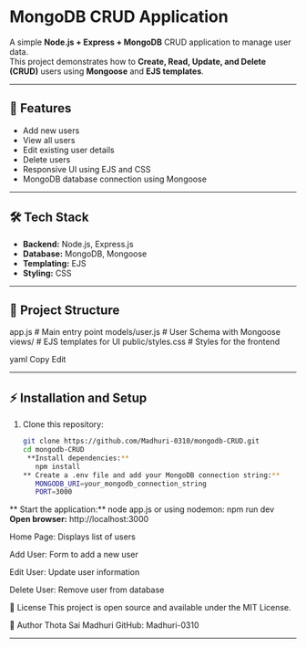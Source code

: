 # MongoDB CRUD Application

A simple **Node.js + Express + MongoDB** CRUD application to manage user data.  
This project demonstrates how to **Create, Read, Update, and Delete (CRUD)** users using **Mongoose** and **EJS templates**.

---

## 🚀 Features
- Add new users
- View all users
- Edit existing user details
- Delete users
- Responsive UI using EJS and CSS
- MongoDB database connection using Mongoose

---

## 🛠️ Tech Stack
- **Backend:** Node.js, Express.js
- **Database:** MongoDB, Mongoose
- **Templating:** EJS
- **Styling:** CSS

---

## 📂 Project Structure
app.js # Main entry point
models/user.js # User Schema with Mongoose
views/ # EJS templates for UI
public/styles.css # Styles for the frontend

yaml
Copy
Edit

---

## ⚡ Installation and Setup

1. Clone this repository:
   ```bash
   git clone https://github.com/Madhuri-0310/mongodb-CRUD.git
   cd mongodb-CRUD
    **Install dependencies:**
      npm install
   ** Create a .env file and add your MongoDB connection string:**
      MONGODB_URI=your_mongodb_connection_string
      PORT=3000
  **  Start the application:**
      node app.js
      or using nodemon:
      npm run dev
    **Open browser:**
    http://localhost:3000

Home Page: Displays list of users

Add User: Form to add a new user

Edit User: Update user information

Delete User: Remove user from database

📜 License
This project is open source and available under the MIT License.

🙌 Author
Thota Sai Madhuri
GitHub: Madhuri-0310


---
